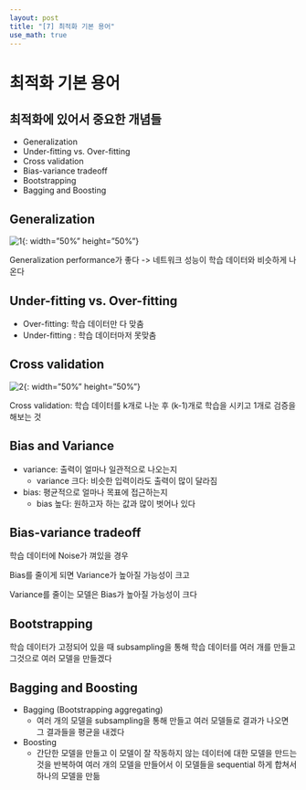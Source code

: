 ```yaml
---
layout: post
title: "[7] 최적화 기본 용어"
use_math: true
---
```


# 최적화 기본 용어

## 최적화에 있어서 중요한 개념들

- Generalization 
- Under-fitting vs. Over-fitting 
- Cross validation 
- Bias-variance tradeoff 
- Bootstrapping 
- Bagging and Boosting



## Generalization 

![1](https://user-images.githubusercontent.com/90087083/179894642-a56d33a3-a7c1-4a47-9e9c-ddccfb6bbbac.JPG){: width=”50%” height=”50%”}


Generalization performance가 좋다 -> 네트워크 성능이 학습 데이터와 비슷하게 나온다





## Under-fitting vs. Over-fitting 

- Over-fitting: 학습 데이터만 다 맞춤
- Under-fitting : 학습 데이터마저 못맞춤



## Cross validation 

![2](https://user-images.githubusercontent.com/90087083/179894677-3592132c-d6df-4f4d-89f7-7f6a08e3629d.jpg){: width=”50%” height=”50%”}


Cross validation: 학습 데이터를 k개로 나눈 후 (k-1)개로 학습을 시키고 1개로 검증을 해보는 것



## Bias and Variance

- variance: 출력이 얼마나 일관적으로 나오는지
  - variance 크다: 비슷한 입력이라도 출력이 많이 달라짐
- bias: 평균적으로 얼마나 목표에 접근하는지
  - bias 높다: 원하고자 하는 값과 많이 벗어나 있다



## Bias-variance tradeoff 

학습 데이터에 Noise가 껴있을 경우

Bias를 줄이게 되면 Variance가 높아질 가능성이 크고

Variance를 줄이는 모델은 Bias가 높아질 가능성이 크다



## Bootstrapping 

학습 데이터가 고정되어 있을 때 subsampling을 통해 학습 데이터를 여러 개를 만들고 그것으로 여러 모델을 만들겠다



## Bagging and Boosting

* Bagging (Bootstrapping aggregating)
  -  여러 개의 모델을 subsampling을 통해 만들고 여러 모델들로 결과가 나오면 그 결과들을 평균을 내겠다
*  Boosting
    - 간단한 모델을 만들고 이 모델이 잘 작동하지 않는 데이터에 대한 모델을 만드는 것을 반복하여 여러 개의 모델을 만들어서 이 모델들을 sequential 하게 합쳐서 하나의 모델을 만듦
